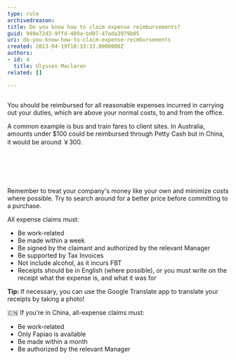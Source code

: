 ```yaml
---
type: rule
archivedreason: 
title: Do you know how to claim expense reimbursements?
guid: 949e72d3-9ffd-409a-bd07-47ada3979b85
uri: do-you-know-how-to-claim-expense-reimbursements
created: 2013-04-19T18:33:33.0000000Z
authors:
- id: 4
  title: Ulysses Maclaren
related: []

---
```



<img src="/PublishingImages/expense-reimbursement.png" alt="" />
<p>​You should be reimbursed for all reasonable expenses incurred in carrying out your duties, which are above your normal costs, to and from the office.</p><p>A common example is bus and train fares to client sites. In Australia, amounts under $100 could be reimbursed through Petty Cash but in China, it would be around ￥300.&#160;​</p><p><br></p>
<br><excerpt class='endintro'></excerpt><br>
<p>Remember to treat your company's money like your own and minimize costs where possible. Try to search around for a better price before committing to a purchase.</p><p>All expense claims must&#58;</p><ul><li>Be work-related</li><li>Be made within a week</li>
   <li>Be signed by the claimant and authorized by the relevant Manager</li><li>Be supported by Tax Invoices</li><li>Not include alcohol, as it incurs FBT<br></li><li>Receipts&#160;should&#160;be in&#160;English (where possible),&#160;or you must write on the receipt what the&#160;expense is,&#160;and​ what it was for<br></li></ul><p class="ssw15-rteElement-GreyBox"><b>Tip&#58; </b>If necessary,&#160;you can use the Google Translate app to translate your receipts by taking a photo!&#160;&#160;<br></p><p class="ssw15-rteElement-GreyBox">​&#127464;&#127475; If you’re in China, all-expense claims must&#58;<br><ul><li>Be work-related</li><li>Only Fapiao is available</li><li>Be made within a month</li><li>Be authorized by the relevant Manager​</li></ul></p>


